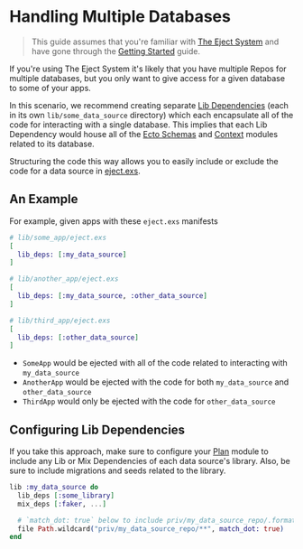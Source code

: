 # Handling Multiple Databases

> This guide assumes that you're familiar with [The Eject
> System](how-it-works.html) and have gone through the [Getting
> Started](#getting-started.html) guide.

If you're using The Eject System it's likely that you have multiple Repos for
multiple databases, but you only want to give access for a given database to
some of your apps.

In this scenario, we recommend creating separate [Lib
Dependencies](dependencies.html#lib-dependencies) (each in its own
`lib/some_data_source` directory) which each encapsulate all of the code for
interacting with a single database. This implies that each Lib Dependency
would house all of the [Ecto Schemas](https://hexdocs.pm/ecto/Ecto.Schema.html)
and [Context](https://hexdocs.pm/phoenix/contexts.html) modules related to its
database.

Structuring the code this way allows you to easily include or exclude the code
for a data source in [eject.exs](how-it-works.html#eject-exs-options).

## An Example

For example, given apps with these `eject.exs` manifests

```elixir
# lib/some_app/eject.exs
[
  lib_deps: [:my_data_source]
]
```

```elixir
# lib/another_app/eject.exs
[
  lib_deps: [:my_data_source, :other_data_source]
]
```

```elixir
# lib/third_app/eject.exs
[
  lib_deps: [:other_data_source]
]
```

- `SomeApp` would be ejected with all of the code related to interacting with `my_data_source`
- `AnotherApp` would be ejected with the code for both `my_data_source` and `other_data_source`
- `ThirdApp` would only be ejected with the code for `other_data_source`

## Configuring Lib Dependencies

If you take this approach, make sure to configure your [Plan](`Eject.Plan`) module
to include any Lib or Mix Dependencies of each data source's library. Also, be sure
to include migrations and seeds related to the library.

```elixir
lib :my_data_source do
  lib_deps [:some_library]
  mix_deps [:faker, ...]

  # `match_dot: true` below to include priv/my_data_source_repo/.formatter.exs
  file Path.wildcard("priv/my_data_source_repo/**", match_dot: true)
end
```
